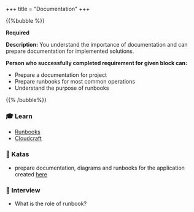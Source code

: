 +++
title = "Documentation"
+++

{{%bubble %}}

**Required**

**Description:** You understand the importance of documentation and can prepare documentation for implemented solutions.

**Person who successfully completed requirement for given block can:**

- Prepare a documentation for project
- Prepare runbooks for most common operations
- Understand the purpose of runbooks

{{% /bubble%}}

### 🎓 Learn
- [Runbooks](https://octopus.com/docs/runbooks)
- [Cloudcraft](https://www.cloudcraft.co/)

### 📝 Katas
- prepare documentation, diagrams and runbooks for the application created [here](/devops/junior_i/aws_services_basic_frontend/)

### 🎤 Interview
- What is the role of runbook?
